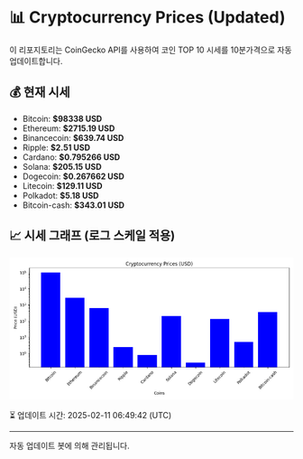 
# 📊 Cryptocurrency Prices (Updated)

이 리포지토리는 CoinGecko API를 사용하여 코인 TOP 10 시세를 10분가격으로 자동 업데이트합니다.

## 💰 현재 시세
- Bitcoin: **$98338 USD**
- Ethereum: **$2715.19 USD**
- Binancecoin: **$639.74 USD**
- Ripple: **$2.51 USD**
- Cardano: **$0.795266 USD**
- Solana: **$205.15 USD**
- Dogecoin: **$0.267662 USD**
- Litecoin: **$129.11 USD**
- Polkadot: **$5.18 USD**
- Bitcoin-cash: **$343.01 USD**

## 📈 시세 그래프 (로그 스케일 적용)
![Crypto Prices](crypto_prices.png)

⏳ 업데이트 시간: 2025-02-11 06:49:42 (UTC)

---
자동 업데이트 봇에 의해 관리됩니다.
